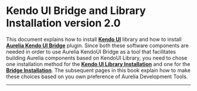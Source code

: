 # Kendo UI Bridge and Library Installation version 2.0

This document explains how to install **[Kendo UI](http://www.telerik.com/kendo-ui)** library and how to install **[Aurelia Kendo UI Bridge](https://www.npmjs.com/package/aurelia-kendoui-bridge)** plugin. Since both these software components are needed in order to use Aurelia KendoUI Bridge as a tool that facilitates building Aurelia components based on KendoUI Library, you need to chose one installation method for the **[Kendo UI Library Installation](./library-installation.html)** and one for the **[Bridge Installation](./bridge-installation.html)**. The subsequent pages in this book explain how to make these choices based on you own preference of Aurelia Development Tools.


***








